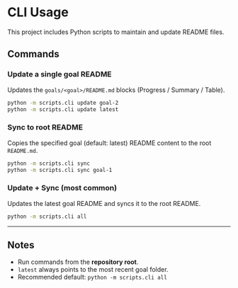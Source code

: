 # CLI Usage

This project includes Python scripts to maintain and update README files.

## Commands

### Update a single goal README

Updates the `goals/<goal>/README.md` blocks (Progress / Summary / Table).

```bash
python -m scripts.cli update goal-2
python -m scripts.cli update latest
```

### Sync to root README

Copies the specified goal (default: latest) README content to the root `README.md`.

```bash
python -m scripts.cli sync
python -m scripts.cli sync goal-1
```

### Update + Sync (most common)

Updates the latest goal README and syncs it to the root README.

```bash
python -m scripts.cli all
```

---

## Notes

* Run commands from the **repository root**.
* `latest` always points to the most recent goal folder.
* Recommended default: `python -m scripts.cli all`